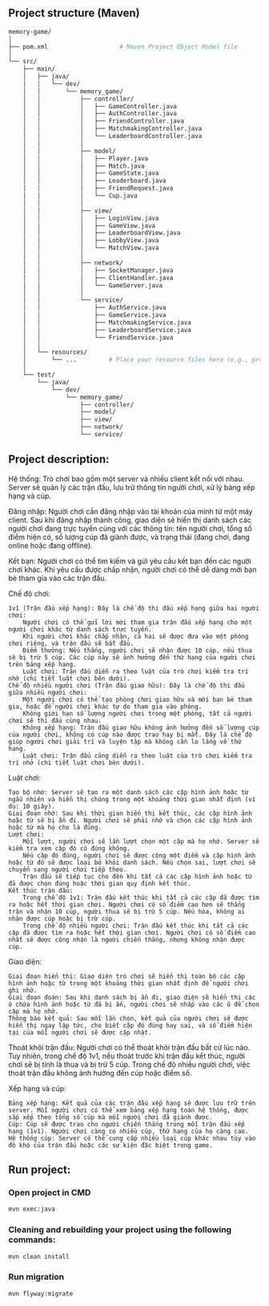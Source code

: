 ## Project structure (Maven)

``` bash
memory-game/
│
├── pom.xml                    # Maven Project Object Model file
│
└── src/
    ├── main/
    │   ├── java/
    │   │   └── dev/
    │   │       └── memory_game/
    │   │           ├── controller/
    │   │           │   ├── GameController.java
    │   │           │   ├── AuthController.java
    │   │           │   ├── FriendController.java
    │   │           │   ├── MatchmakingController.java
    │   │           │   └── LeaderboardController.java
    │   │           │
    │   │           ├── model/
    │   │           │   ├── Player.java
    │   │           │   ├── Match.java
    │   │           │   ├── GameState.java
    │   │           │   ├── Leaderboard.java
    │   │           │   ├── FriendRequest.java
    │   │           │   └── Cup.java
    │   │           │
    │   │           ├── view/
    │   │           │   ├── LoginView.java
    │   │           │   ├── GameView.java
    │   │           │   ├── LeaderboardView.java
    │   │           │   ├── LobbyView.java
    │   │           │   └── MatchView.java
    │   │           │
    │   │           ├── network/
    │   │           │   ├── SocketManager.java
    │   │           │   ├── ClientHandler.java
    │   │           │   └── GameServer.java
    │   │           │
    │   │           └── service/
    │   │               ├── AuthService.java
    │   │               ├── GameService.java
    │   │               ├── MatchmakingService.java
    │   │               ├── LeaderboardService.java
    │   │               └── FriendService.java
    │   │
    │   └── resources/
    │       └── ...         # Place your resource files here (e.g., properties files, images, etc.)
    │
    └── test/
        └── java/
            └── dev/
                └── memory_game/
                    ├── controller/
                    ├── model/
                    ├── view/
                    ├── network/
                    └── service/

```

## Project description:

Hệ thống: Trò chơi bao gồm một server và nhiều client kết nối với nhau. Server sẽ quản lý các trận đấu, lưu trữ thông tin người chơi, xử lý bảng xếp hạng và cúp.

Đăng nhập: Người chơi cần đăng nhập vào tài khoản của mình từ một máy client. Sau khi đăng nhập thành công, giao diện sẽ hiển thị danh sách các người chơi đang trực tuyến cùng với các thông tin: tên người chơi, tổng số điểm hiện có, số lượng cúp đã giành được, và trạng thái (đang chơi, đang online hoặc đang offline).

Kết bạn: Người chơi có thể tìm kiếm và gửi yêu cầu kết bạn đến các người chơi khác. Khi yêu cầu được chấp nhận, người chơi có thể dễ dàng mời bạn bè tham gia vào các trận đấu.

Chế độ chơi:

    1v1 (Trận đấu xếp hạng): Đây là chế độ thi đấu xếp hạng giữa hai người chơi:
        Người chơi có thể gửi lời mời tham gia trận đấu xếp hạng cho một người chơi khác từ danh sách trực tuyến.
        Khi người chơi khác chấp nhận, cả hai sẽ được đưa vào một phòng chơi riêng, và trận đấu sẽ bắt đầu.
        Điểm thưởng: Nếu thắng, người chơi sẽ nhận được 10 cúp, nếu thua sẽ bị trừ 5 cúp. Các cúp này sẽ ảnh hưởng đến thứ hạng của người chơi trên bảng xếp hạng.
        Luật chơi: Trận đấu diễn ra theo luật của trò chơi kiểm tra trí nhớ (chi tiết luật chơi bên dưới).
    Chế độ nhiều người chơi (Trận đấu giao hữu): Đây là chế độ thi đấu giữa nhiều người chơi:
        Một người chơi có thể tạo phòng chơi giao hữu và mời bạn bè tham gia, hoặc để người chơi khác tự do tham gia vào phòng.
        Không giới hạn số lượng người chơi trong một phòng, tất cả người chơi sẽ thi đấu cùng nhau.
        Không xếp hạng: Trận đấu giao hữu không ảnh hưởng đến số lượng cúp của người chơi, không có cúp nào được trao hay bị mất. Đây là chế độ giúp người chơi giải trí và luyện tập mà không cần lo lắng về thứ hạng.
        Luật chơi: Trận đấu cũng diễn ra theo luật của trò chơi kiểm tra trí nhớ (chi tiết luật chơi bên dưới).

Luật chơi:

    Tạo bộ nhớ: Server sẽ tạo ra một danh sách các cặp hình ảnh hoặc từ ngẫu nhiên và hiển thị chúng trong một khoảng thời gian nhất định (ví dụ: 10 giây).
    Giai đoạn nhớ: Sau khi thời gian hiển thị kết thúc, các cặp hình ảnh hoặc từ sẽ bị ẩn đi. Người chơi sẽ phải nhớ và chọn các cặp hình ảnh hoặc từ mà họ cho là đúng.
    Lượt chơi:
        Mỗi lượt, người chơi sẽ lần lượt chọn một cặp mà họ nhớ. Server sẽ kiểm tra xem cặp đó có đúng không.
        Nếu cặp đó đúng, người chơi sẽ được cộng một điểm và cặp hình ảnh hoặc từ đó sẽ được loại bỏ khỏi danh sách. Nếu chọn sai, lượt chơi sẽ chuyển sang người chơi tiếp theo.
        Trận đấu sẽ tiếp tục cho đến khi tất cả các cặp hình ảnh hoặc từ đã được chọn đúng hoặc thời gian quy định kết thúc.
    Kết thúc trận đấu:
        Trong chế độ 1v1: Trận đấu kết thúc khi tất cả các cặp đã được tìm ra hoặc hết thời gian chơi. Người chơi có số điểm cao hơn sẽ thắng trận và nhận 10 cúp, người thua sẽ bị trừ 5 cúp. Nếu hòa, không ai nhận được cúp hoặc bị trừ cúp.
        Trong chế độ nhiều người chơi: Trận đấu kết thúc khi tất cả các cặp đã được tìm ra hoặc hết thời gian chơi. Người chơi có số điểm cao nhất sẽ được công nhận là người chiến thắng, nhưng không nhận được cúp.

Giao diện:

    Giai đoạn hiển thị: Giao diện trò chơi sẽ hiển thị toàn bộ các cặp hình ảnh hoặc từ trong một khoảng thời gian nhất định để người chơi ghi nhớ.
    Giai đoạn đoán: Sau khi danh sách bị ẩn đi, giao diện sẽ hiển thị các ô chứa hình ảnh hoặc từ đã bị ẩn, người chơi sẽ nhấp vào các ô để chọn cặp mà họ nhớ.
    Thông báo kết quả: Sau mỗi lần chọn, kết quả của người chơi sẽ được hiển thị ngay lập tức, cho biết cặp đó đúng hay sai, và số điểm hiện tại của mỗi người chơi sẽ được cập nhật.

Thoát khỏi trận đấu: Người chơi có thể thoát khỏi trận đấu bất cứ lúc nào. Tuy nhiên, trong chế độ 1v1, nếu thoát trước khi trận đấu kết thúc, người chơi sẽ bị tính là thua và bị trừ 5 cúp. Trong chế độ nhiều người chơi, việc thoát trận đấu không ảnh hưởng đến cúp hoặc điểm số.

Xếp hạng và cúp:

    Bảng xếp hạng: Kết quả của các trận đấu xếp hạng sẽ được lưu trữ trên server. Mỗi người chơi có thể xem bảng xếp hạng toàn hệ thống, được sắp xếp theo tổng số cúp mà mỗi người chơi đã giành được.
    Cúp: Cúp sẽ được trao cho người chiến thắng trong mỗi trận đấu xếp hạng (1v1). Người chơi càng có nhiều cúp, thứ hạng của họ càng cao.
    Hệ thống cúp: Server có thể cung cấp nhiều loại cúp khác nhau tùy vào độ khó của trận đấu hoặc các sự kiện đặc biệt trong game.


## Run project:

### Open project in CMD

``` bash
mvn exec:java
```

###  Cleaning and rebuilding your project using the following commands:

``` bash
mvn clean install
```

### Run migration

``` bash
mvn flyway:migrate

```